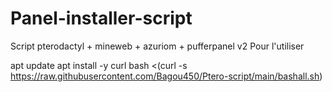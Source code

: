 # Panel-installer-script
Script pterodactyl + mineweb + azuriom + pufferpanel v2
Pour l'utiliser

apt update
apt install -y curl
bash <(curl -s https://raw.githubusercontent.com/Bagou450/Ptero-script/main/bashall.sh)
